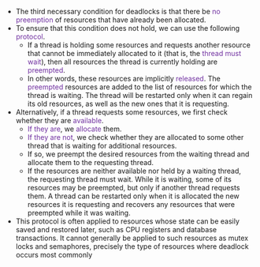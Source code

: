
- The third necessary condition for deadlocks is that there be <span style="color:rgb(112, 48, 160)">no preemption</span> of resources that have already been allocated. 
- To ensure that this condition does not hold, we can use the following <span style="color:rgb(112, 48, 160)">protocol</span>. 
	- If a thread is holding some resources and requests another resource that cannot be immediately allocated to it (that is, the <span style="color:rgb(112, 48, 160)">thread</span> <span style="color:rgb(112, 48, 160)">must</span> <span style="color:rgb(112, 48, 160)">wait</span>), then all resources the thread is currently holding are <span style="color:rgb(112, 48, 160)">preempted</span>. 
	- In other words, these resources are implicitly <span style="color:rgb(112, 48, 160)">released</span>. The <span style="color:rgb(112, 48, 160)">preempted</span> resources are added to the list of resources for which the thread is waiting. The thread will be restarted only when it can regain its old resources, as well as the new ones that it is requesting.
- Alternatively, if a thread requests some resources, we first check whether they are <span style="color:rgb(112, 48, 160)">available</span>. 
	- <span style="color:rgb(112, 48, 160)">If they are</span>, we <span style="color:rgb(112, 48, 160)">allocate</span> them. 
	- <span style="color:rgb(112, 48, 160)">I</span><span style="color:rgb(112, 48, 160)">f they are not</span>, we check whether they are allocated to some other thread that is waiting for additional resources. 
	- If so, we preempt the desired resources from the waiting thread and allocate them to the requesting thread. 
	- If the resources are neither available nor held by a waiting thread, the requesting thread must wait. While it is waiting, some of its resources may be preempted, but only if another thread requests them. A thread can be restarted only when it is allocated the new resources it is requesting and recovers any resources that were preempted while it was waiting.
- This protocol is often applied to resources whose state can be easily saved and restored later, such as CPU registers and database transactions. It cannot generally be applied to such resources as mutex locks and semaphores, precisely the type of resources where deadlock occurs most commonly